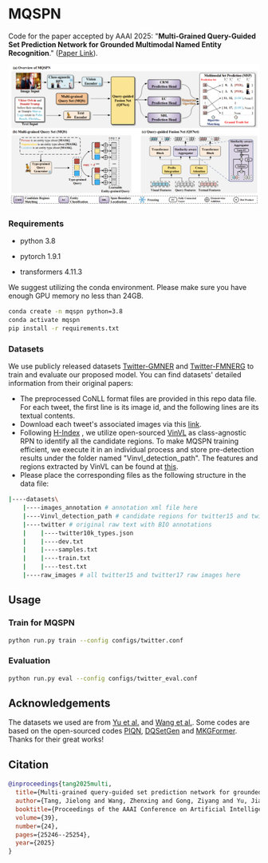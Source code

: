 # MQSPN

Code for the paper accepted by AAAI 2025: "**Multi-Grained Query-Guided Set Prediction Network for Grounded Multimodal Named Entity Recognition**." ([Paper Link](https://ojs.aaai.org/index.php/AAAI/article/view/34711)).

![](./assets/mqspn.png)


### Requirements 
- python 3.8

- pytorch 1.9.1

- transformers 4.11.3

We suggest utilizing the conda environment. Please make sure you have enough GPU memory no less than 24GB.
```bash
conda create -n mqspn python=3.8
conda activate mqspn
pip install -r requirements.txt
```
### Datasets

We use publicly released datasets [Twitter-GMNER](https://github.com/NUSTM/GMNER) and  [Twitter-FMNERG](https://github.com/NUSTM/FMNERG) to train and evaluate our proposed model. You can find datasets' detailed information from their original papers:


  - The preprocessed CoNLL format files are provided in this repo data file. For each tweet, the first line is its image id, and the following lines are its textual contents.
  - Download each tweet's associated images via this [link](https://drive.google.com/file/d/1PpvvncnQkgDNeBMKVgG2zFYuRhbL873g/view). 
  - Following  [H-Index](https://github.com/NUSTM/GMNER/tree/main) , we utilize open-sourced [VinVL](https://github.com/pzzhang/VinVL) as class-agnostic RPN to identify all the candidate regions. To make MQSPN training efficient, we execute it in an individual process and store pre-detection results under the folder named "Vinvl_detection_path". The features and regions extracted by VinVL can be found at [this](https://drive.google.com/file/d/1FWrvqLRjGUpHZgAj_yD4KNsra_oQOwrb/view?usp=sharing).
  - Please place the corresponding files as the following structure in the data file:

```bash
|----datasets\
    |----images_annotation # annotation xml file here
    |----Vinvl_detection_path # candidate regions for twitter15 and twitter17 here
    |----twitter # original raw text with BIO annotations
    |    |----twitter10k_types.json
    |    |----dev.txt
    |    |----samples.txt
    |    |----train.txt
    |    |----test.txt
    |----raw_images # all twitter15 and twitter17 raw images here

```

## Usage

### Train for MQSPN
```bash
python run.py train --config configs/twitter.conf
```
### Evaluation 
```bash
python run.py eval --config configs/twitter_eval.conf
```
## Acknowledgements

The datasets we used are from  [Yu et al.](https://github.com/NUSTM/GMNER/tree/main) and  [Wang et al.](https://github.com/NUSTM/FMNERG). Some codes are based on the open-sourced codes  [PIQN](https://github.com/tricktreat/piqn), [DQSetGen](https://github.com/zjunlp/DQSetGen) and  [MKGFormer](https://github.com/zjunlp/MKGformer). Thanks for their great works!

## Citation
```bibtex
@inproceedings{tang2025multi,
  title={Multi-grained query-guided set prediction network for grounded multimodal named entity recognition},
  author={Tang, Jielong and Wang, Zhenxing and Gong, Ziyang and Yu, Jianxing and Zhu, Xiangwei and Yin, Jian},
  booktitle={Proceedings of the AAAI Conference on Artificial Intelligence},
  volume={39},
  number={24},
  pages={25246--25254},
  year={2025}
}
```
